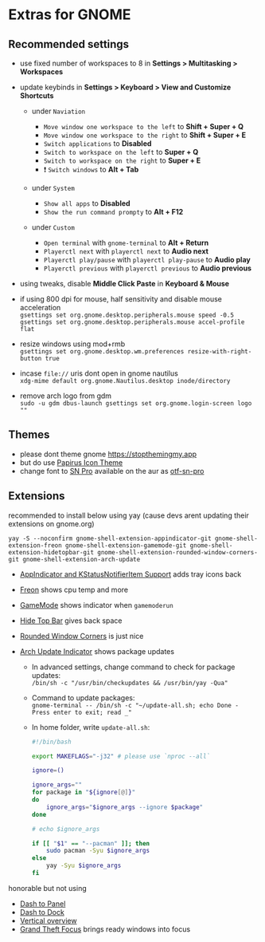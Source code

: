 # Extras for GNOME

## Recommended settings

-   use fixed number of workspaces to 8 in **Settings > Multitasking > Workspaces**

-   update keybinds in **Settings > Keyboard > View and Customize Shortcuts**

    -   under `Naviation`

        -   `Move window one workspace to the left` to **Shift + Super + Q**
        -   `Move window one workspace to the right` to **Shift + Super + E**
        -   `Switch applications` to **Disabled**
        -   `Switch to workspace on the left` to **Super + Q**
        -   `Switch to workspace on the right` to **Super + E**
        -   ❗ `Switch windows` to **Alt + Tab**

    -   under `System`

        -   `Show all apps` to **Disabled**
        -   `Show the run command prompty` to **Alt + F12**

    -   under `Custom`
        -   `Open terminal` with `gnome-terminal` to **Alt + Return**
        -   `Playerctl next` with `playerctl next` to **Audio next**
        -   `Playerctl play/pause` with `playerctl play-pause` to **Audio play**
        -   `Playerctl previous` with `playerctl previous` to **Audio previous**

-   using tweaks, disable **Middle Click Paste** in **Keyboard & Mouse**

-   if using 800 dpi for mouse, half sensitivity and disable mouse acceleration<br>
    `gsettings set org.gnome.desktop.peripherals.mouse speed -0.5`<br>
    `gsettings set org.gnome.desktop.peripherals.mouse accel-profile flat`

-   resize windows using mod+rmb<br>
    `gsettings set org.gnome.desktop.wm.preferences resize-with-right-button true`

-   incase `file://` uris dont open in gnome nautilus<br>
    `xdg-mime default org.gnome.Nautilus.desktop inode/directory`

-   remove arch logo from gdm<br>
    `sudo -u gdm dbus-launch gsettings set org.gnome.login-screen logo ""`

## Themes

-   please dont theme gnome https://stopthemingmy.app
-   but do use [Papirus Icon Theme](https://github.com/PapirusDevelopmentTeam/papirus-icon-theme)
-   change font to [SN Pro](https://supernotes.app/open-source/sn-pro/) available on the aur as [otf-sn-pro](https://aur.archlinux.org/packages/otf-sn-pro)

## Extensions

recommended to install below using yay (cause devs arent updating their extensions on gnome.org)

`yay -S --noconfirm gnome-shell-extension-appindicator-git gnome-shell-extension-freon gnome-shell-extension-gamemode-git gnome-shell-extension-hidetopbar-git gnome-shell-extension-rounded-window-corners-git gnome-shell-extension-arch-update`

-   [AppIndicator and KStatusNotifierItem Support](https://extensions.gnome.org/extension/615/appindicator-support/) adds tray icons back
-   [Freon](https://extensions.gnome.org/extension/841/freon/) shows cpu temp and more
-   [GameMode](https://extensions.gnome.org/extension/1852/gamemode/) shows indicator when `gamemoderun`
-   [Hide Top Bar](https://extensions.gnome.org/extension/545/hide-top-bar/) gives back space
-   [Rounded Window Corners](https://extensions.gnome.org/extension/5237/rounded-window-corners/) is just nice
-   [Arch Update Indicator](https://extensions.gnome.org/extension/1010/archlinux-updates-indicator/) shows package updates

    -   In advanced settings, change command to check for package updates:<br>
        `/bin/sh -c "/usr/bin/checkupdates && /usr/bin/yay -Qua"`
    -   Command to update packages:<br>
        `gnome-terminal -- /bin/sh -c "~/update-all.sh; echo Done - Press enter to exit; read _"`
    -   In home folder, write `update-all.sh`:<br>

        ```bash
        #!/bin/bash

        export MAKEFLAGS="-j32" # please use `nproc --all`

        ignore=()

        ignore_args=""
        for package in "${ignore[@]}"
        do
        	ignore_args="$ignore_args --ignore $package"
        done

        # echo $ignore_args

        if [[ "$1" == "--pacman" ]]; then
        	sudo pacman -Syu $ignore_args
        else
        	yay -Syu $ignore_args
        fi
        ```

honorable but not using

-   [Dash to Panel](https://extensions.gnome.org/extension/1160/dash-to-panel/)
-   [Dash to Dock](https://extensions.gnome.org/extension/307/dash-to-dock/)
-   [Vertical overview](https://extensions.gnome.org/extension/4144/vertical-overview/)
-   [Grand Theft Focus](https://extensions.gnome.org/extension/5410/grand-theft-focus/) brings ready windows into focus
